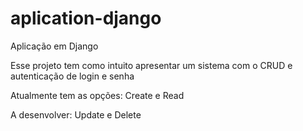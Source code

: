 # aplication-django
Aplicação em Django


Esse projeto tem como intuito apresentar um sistema com o CRUD e autenticação de login e senha

Atualmente tem as opções: Create e Read

A desenvolver: Update e Delete


